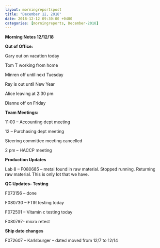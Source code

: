 ```yaml
---  
layout: morningreportspost  
title: "December 12, 2018"  
date: 2018-12-12 09:30:00 +0400  
categories: [morningreports, December-2018]  
---
```


**Morning Notes 12/12/18**

**Out of Office:**

Gary out on vacation today

Tom T working from home

Minren off until next Tuesday

Ray is out until New Year

Alice leaving at 2:30 pm

Dianne off on Friday

**Team Meetings:**

11:00 – Accounting dept meeting

12 – Purchasing dept meeting

Steering committee meeting cancelled

2 pm – HACCP meeting

**Production Updates**

Lab 8 – F080685 – metal found in raw material. Stopped running. Returning raw
material. This is only lot that we have.

**QC Updates- Testing**

F073156 – done

F080730 – FTIR testing today

F072501 – Vitamin c testing today

F080797- micro retest

**Ship date changes**

F072607 – Karlsburger – dated moved from 12/7 to 12/14
